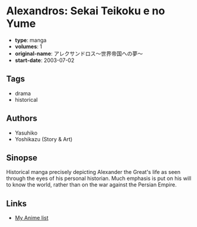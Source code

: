 # Alexandros: Sekai Teikoku e no Yume

-   **type**: manga
-   **volumes**: 1
-   **original-name**: アレクサンドロス～世界帝国への夢～
-   **start-date**: 2003-07-02

## Tags

-   drama
-   historical

## Authors

-   Yasuhiko
-   Yoshikazu (Story & Art)

## Sinopse

Historical manga precisely depicting Alexander the Great's life as seen through the eyes of his personal historian. Much emphasis is put on his will to know the world, rather than on the war against the Persian Empire.

## Links

-   [My Anime list](https://myanimelist.net/manga/13853/Alexandros__Sekai_Teikoku_e_no_Yume)
